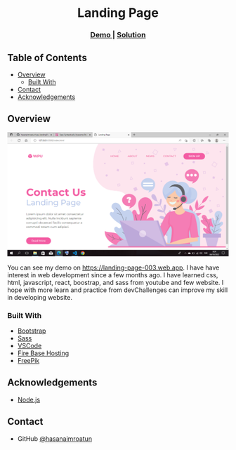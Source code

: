 <h1 align="center">Landing Page</h1>

<div align="center">
  <h3>
    <a href="https://landing-page-003.web.app">
      Demo
    </a>
    <span> | </span>
    <a href="https://github.com/hasanaimroatun/wpu-landingPage">
      Solution
    </a>
  </h3>
</div>

<!-- TABLE OF CONTENTS -->

## Table of Contents

- [Overview](#overview)
  - [Built With](#built-with)
- [Contact](#contact)
- [Acknowledgements](#acknowledgements)

<!-- OVERVIEW -->

## Overview

![screenshot](https://github.com/hasanaimroatun/wpu-landingPage/blob/master/pic/2022-10-04.png)

You can see my demo on https://landing-page-003.web.app. I have have interest in web development since a few months ago. I have learned css, html, javascript, react, boostrap, and sass from youtube and few website. I hope with more learn and practice from devChallenges can improve my skill in developing website.

### Built With

- [Bootstrap](https://getbootstrap.com)
- [Sass](https://sass-lang.com)
- [VSCode](https://code.visualstudio.com)
- [Fire Base Hosting](https://firebase.google.com)
- [FreePik](https://www.freepik.com)

## Acknowledgements

- [Node.js](https://nodejs.org/)


## Contact

- GitHub [@hasanaimroatun](https://github.com/hasanaimroatun)